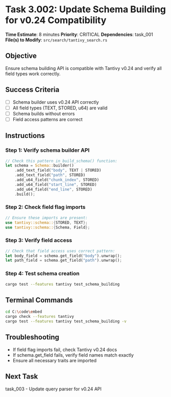 # Task 3.002: Update Schema Building for v0.24 Compatibility

**Time Estimate**: 8 minutes
**Priority**: CRITICAL
**Dependencies**: task_001
**File(s) to Modify**: `src/search/tantivy_search.rs`

## Objective
Ensure schema building API is compatible with Tantivy v0.24 and verify all field types work correctly.

## Success Criteria
- [ ] Schema builder uses v0.24 API correctly
- [ ] All field types (TEXT, STORED, u64) are valid
- [ ] Schema builds without errors
- [ ] Field access patterns are correct

## Instructions

### Step 1: Verify schema builder API
```rust
// Check this pattern in build_schema() function:
let schema = Schema::builder()
    .add_text_field("body", TEXT | STORED)
    .add_text_field("path", STORED)
    .add_u64_field("chunk_index", STORED)
    .add_u64_field("start_line", STORED)
    .add_u64_field("end_line", STORED)
    .build();
```

### Step 2: Check field flag imports
```rust
// Ensure these imports are present:
use tantivy::schema::{STORED, TEXT};
use tantivy::schema::{Schema, Field};
```

### Step 3: Verify field access
```rust
// Check that field access uses correct pattern:
let body_field = schema.get_field("body").unwrap();
let path_field = schema.get_field("path").unwrap();
```

### Step 4: Test schema creation
```bash
cargo test --features tantivy test_schema_building
```

## Terminal Commands
```bash
cd C:\code\embed
cargo check --features tantivy
cargo test --features tantivy test_schema_building -v
```

## Troubleshooting
- If field flag imports fail, check Tantivy v0.24 docs
- If schema.get_field fails, verify field names match exactly
- Ensure all necessary traits are imported

## Next Task
task_003 - Update query parser for v0.24 API